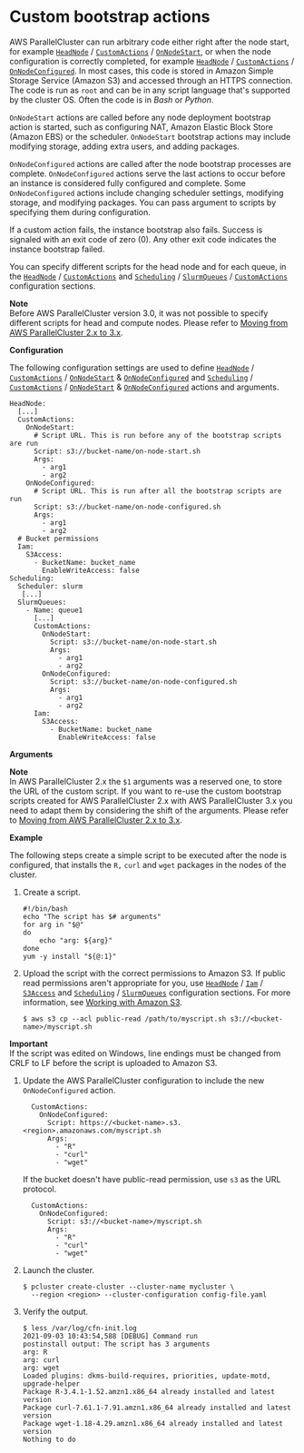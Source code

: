# Custom bootstrap actions<a name="custom-bootstrap-actions-v3"></a>

AWS ParallelCluster can run arbitrary code either right after the node start, for example [`HeadNode`](HeadNode-v3.md) / [`CustomActions`](HeadNode-v3.md#HeadNode-v3-CustomActions) / [`OnNodeStart`](HeadNode-v3.md#yaml-HeadNode-CustomActions-OnNodeStart), or when the node configuration is correctly completed, for example [`HeadNode`](HeadNode-v3.md) / [`CustomActions`](HeadNode-v3.md#HeadNode-v3-CustomActions) / [`OnNodeConfigured`](HeadNode-v3.md#yaml-HeadNode-CustomActions-OnNodeConfigured)\. In most cases, this code is stored in Amazon Simple Storage Service \(Amazon S3\) and accessed through an HTTPS connection\. The code is run as `root` and can be in any script language that's supported by the cluster OS\. Often the code is in *Bash* or *Python*\.

`OnNodeStart` actions are called before any node deployment bootstrap action is started, such as configuring NAT, Amazon Elastic Block Store \(Amazon EBS\) or the scheduler\. `OnNodeStart` bootstrap actions may include modifying storage, adding extra users, and adding packages\.

`OnNodeConfigured` actions are called after the node bootstrap processes are complete\. `OnNodeConfigured` actions serve the last actions to occur before an instance is considered fully configured and complete\. Some `OnNodeConfigured` actions include changing scheduler settings, modifying storage, and modifying packages\. You can pass argument to scripts by specifying them during configuration\.

If a custom action fails, the instance bootstrap also fails\. Success is signaled with an exit code of zero \(0\)\. Any other exit code indicates the instance bootstrap failed\.

 You can specify different scripts for the head node and for each queue, in the [`HeadNode`](HeadNode-v3.md) / [`CustomActions`](HeadNode-v3.md#HeadNode-v3-CustomActions) and [`Scheduling`](Scheduling-v3.md) / [`SlurmQueues`](Scheduling-v3.md#Scheduling-v3-SlurmQueues) / [`CustomActions`](Scheduling-v3.md#Scheduling-v3-SlurmQueues-CustomActions) configuration sections\.

**Note**  
Before AWS ParallelCluster version 3\.0, it was not possible to specify different scripts for head and compute nodes\. Please refer to [Moving from AWS ParallelCluster 2\.x to 3\.x](moving-from-v2-to-v3.md)\.

**Configuration**

The following configuration settings are used to define [`HeadNode`](HeadNode-v3.md) / [`CustomActions`](HeadNode-v3.md#HeadNode-v3-CustomActions) / [`OnNodeStart`](HeadNode-v3.md#yaml-HeadNode-CustomActions-OnNodeStart) & [`OnNodeConfigured`](HeadNode-v3.md#yaml-HeadNode-CustomActions-OnNodeConfigured) and [`Scheduling`](Scheduling-v3.md) / [`CustomActions`](Scheduling-v3.md#Scheduling-v3-SlurmQueues-CustomActions) / [`OnNodeStart`](Scheduling-v3.md#yaml-Scheduling-SlurmQueues-CustomActions-OnNodeStart) & [`OnNodeConfigured`](Scheduling-v3.md#yaml-Scheduling-SlurmQueues-CustomActions-OnNodeConfigured) actions and arguments\.

```
HeadNode:
  [...]
  CustomActions:
    OnNodeStart:
      # Script URL. This is run before any of the bootstrap scripts are run
      Script: s3://bucket-name/on-node-start.sh
      Args:
        - arg1
        - arg2
    OnNodeConfigured:
      # Script URL. This is run after all the bootstrap scripts are run
      Script: s3://bucket-name/on-node-configured.sh
      Args:
        - arg1
        - arg2
  # Bucket permissions
  Iam:
    S3Access:
      - BucketName: bucket_name
        EnableWriteAccess: false
Scheduling:
  Scheduler: slurm
   [...]
  SlurmQueues:
    - Name: queue1
      [...]
      CustomActions:
        OnNodeStart:
          Script: s3://bucket-name/on-node-start.sh
          Args:
            - arg1
            - arg2
        OnNodeConfigured:
          Script: s3://bucket-name/on-node-configured.sh
          Args:
            - arg1
            - arg2
      Iam:
        S3Access:
          - BucketName: bucket_name
            EnableWriteAccess: false
```

**Arguments**

**Note**  
In AWS ParallelCluster 2\.x the `$1` arguments was a reserved one, to store the URL of the custom script\. If you want to re\-use the custom bootstrap scripts created for AWS ParallelCluster 2\.x with AWS ParallelCluster 3\.x you need to adapt them by considering the shift of the arguments\. Please refer to [Moving from AWS ParallelCluster 2\.x to 3\.x](moving-from-v2-to-v3.md)\.

**Example**

The following steps create a simple script to be executed after the node is configured, that installs the `R,` `curl` and `wget` packages in the nodes of the cluster\.

1. Create a script\.

   ```
   #!/bin/bash
   echo "The script has $# arguments"
   for arg in "$@"
   do
       echo "arg: ${arg}"
   done
   yum -y install "${@:1}"
   ```

1. Upload the script with the correct permissions to Amazon S3\. If public read permissions aren't appropriate for you, use [`HeadNode`](HeadNode-v3.md) / [`Iam`](HeadNode-v3.md#HeadNode-v3-Iam) / [`S3Access`](HeadNode-v3.md#yaml-HeadNode-Iam-S3Access) and [`Scheduling`](Scheduling-v3.md) / [`SlurmQueues`](Scheduling-v3.md#Scheduling-v3-SlurmQueues) configuration sections\. For more information, see [Working with Amazon S3](s3_resources-v3.md)\.

   ```
   $ aws s3 cp --acl public-read /path/to/myscript.sh s3://<bucket-name>/myscript.sh
   ```
**Important**  
If the script was edited on Windows, line endings must be changed from CRLF to LF before the script is uploaded to Amazon S3\.

1. Update the AWS ParallelCluster configuration to include the new `OnNodeConfigured` action\.

   ```
     CustomActions:
       OnNodeConfigured:
         Script: https://<bucket-name>.s3.<region>.amazonaws.com/myscript.sh
         Args:
           - "R"
           - "curl"
           - "wget"
   ```

   If the bucket doesn't have public\-read permission, use `s3` as the URL protocol\.

   ```
     CustomActions:
       OnNodeConfigured:
         Script: s3://<bucket-name>/myscript.sh
         Args:
           - "R"
           - "curl"
           - "wget"
   ```

1. Launch the cluster\.

   ```
   $ pcluster create-cluster --cluster-name mycluster \
     --region <region> --cluster-configuration config-file.yaml
   ```

1. Verify the output\.

   ```
   $ less /var/log/cfn-init.log
   2021-09-03 10:43:54,588 [DEBUG] Command run
   postinstall output: The script has 3 arguments
   arg: R
   arg: curl
   arg: wget
   Loaded plugins: dkms-build-requires, priorities, update-motd, upgrade-helper
   Package R-3.4.1-1.52.amzn1.x86_64 already installed and latest version
   Package curl-7.61.1-7.91.amzn1.x86_64 already installed and latest version
   Package wget-1.18-4.29.amzn1.x86_64 already installed and latest version
   Nothing to do
   ```